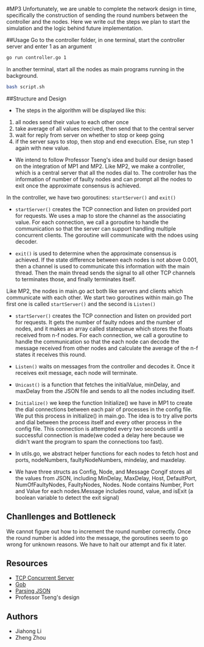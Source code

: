 #MP3
Unfortunately, we are unable to complete the network design in time, specifically the construction of sending the round numbers between the controller and the nodes. Here we write out the steps we plan to start the simulation and the logic behind future implementation.

##Usage
Go to the controller folder, in one terminal, start the controller server and enter 1 as an argument

```bash
go run controller.go 1
```

In another terminal, start all the nodes as main programs running in the background. 
```bash
bash script.sh
```

##Structure and Design
* The steps in the algorithm will be displayed like this:
1) all nodes send their value to each other once
2) take average of all values reecived, then send that to the central server
3) wait for reply from server on whether to stop or keep going
4) if the server says to stop, then stop and end execution. Else, run step 1 again with new value.

* We intend to follow Professor Tseng's idea and build our design based on the integration of MP1 and MP2. Like MP2, we make a controller, which is a central server that all the nodes dial to. The controller has the information of number of faulty nodes and can prompt all the nodes to exit once the approximate consensus is achieved. 

In the controller, we have two goroutines: `startServer()` and `exit()`
* `startServer()` creates the TCP connection and listen on provided port for requests. We uses a map to store the channel as the associating value. For each connection, we call a goroutine to handle the communication so that the server can support handling multiple concurrent clients. The goroutine will communicate with the ndoes using decoder. 

* `exit()` is used to determine when the approximate consensus is achieved. If the state difference between each nodes is not above 0.001, then a channel is used to communicate this information with the main thread. Then the main thread sends the signal to all other TCP channels to terminates those, and finally terminates itself.

Like MP2, the nodes in main.go act both like servers and clients which communicate with each other. We start two goroutines within main.go The first one is called `startServer()` and the second is `Listen()`

* `startServer()` creates the TCP connection and listen on provided port for requests. It gets the number of faulty ndoes and the number of nodes, and it makes an array called statequeue which stores the floats received from n-f nodes. For each connection, we call a goroutine to handle the communication so that the each node can decode the message received from other nodes and calculate the average of the n-f states it receives this round. 

* `Listen()` waits on messages from the controller and decodes it. Once it receives exit message, each node will terminate. 

* `Unicast()` is a function that fetches the initialValue, minDelay, and maxDelay from the JSON file and sends to all the nodes including itself. 

* `Initialize()` we keep the function Initialize() we have in MP1 to create the dial connections between each pair of processes in the config file. We put this process in initialize() in main.go. The idea is to try alive ports and dial between the process itself and every other process in the config file. This connection is attempted every two seconds until a successful connection is made(we coded a delay here because we didn't want the program to spam the connections too fast).

* In utils.go, we abstract helper functions for each nodes to fetch host and ports, nodeNumbers, faultyNodeNumbers, mindelay, and maxdelay.

* We have three structs as Config, Node, and Message
Congif stores all the values from JSON, including MinDelay, MaxDelay, Host, DefaultPort,     NumOfFaultyNodes, FaultyNodes, Nodes. Node contains Number, Port and Value for each nodes.Message includes round, value, and isExit (a boolean variable to detect the exit signal)

## Chanllenges and Bottleneck
We cannot figure out how to increment the round number correctly. Once the round number is added into the message, the goroutines seem to go wrong for unknown reasons. We have to halt our attempt and fix it later. 


## Resources
* [TCP Concurrent Server](https://www.linode.com/docs/development/go/developing-udp-and-tcp-clients-and-servers-in-go/)
* [Gob](https://golang.org/pkg/encoding/gob/)
* [Parsing JSON](https://tutorialedge.net/golang/parsing-json-with-golang/)
* Professor Tseng's design 

## Authors
* Jiahong Li
* Zheng Zhou